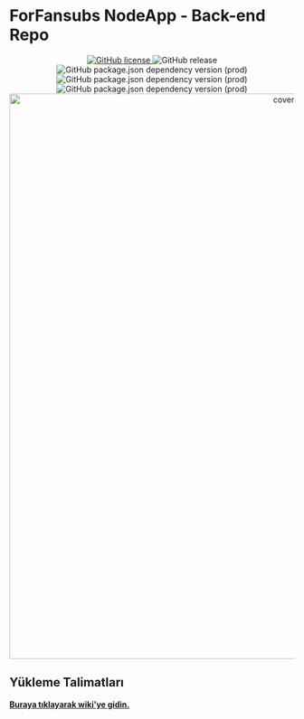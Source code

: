 # ForFansubs NodeApp - Back-end Repo
<p align="center">
<a href="https://github.com/ayberktandogan/ForFansubs-NodeApp---Back-End/blob/master/LICENSE"><img alt="GitHub license" src="https://img.shields.io/github/license/ayberktandogan/ForFansubs-NodeApp---Back-End?style=for-the-badge"> </a> <img alt="GitHub release" src="https://img.shields.io/github/release/ayberktandogan/ForFansubs-NodeApp---Back-End?style=for-the-badge"> </a>
<br/>
<img alt="GitHub package.json dependency version (prod)" src="https://img.shields.io/node/v/sharp?style=for-the-badge">
<img alt="GitHub package.json dependency version (prod)" src="https://img.shields.io/github/package-json/dependency-version/ayberktandogan/ForFansubs-NodeApp---Back-End/express?style=for-the-badge">
<img alt="GitHub package.json dependency version (prod)" src="https://img.shields.io/github/package-json/dependency-version/ayberktandogan/ForFansubs-NodeApp---Back-End/mariadb?style=for-the-badge"> 
<br/>
<img src="https://repository-images.githubusercontent.com/212566993/16902280-e5ef-11e9-9ed4-77af26c3f71a" alt="cover-image" width="1000px"/>
</p>

## Yükleme Talimatları

**[Buraya tıklayarak wiki'ye gidin.](https://ayberktandogan.github.io/ForFansubs-Wiki/)**
